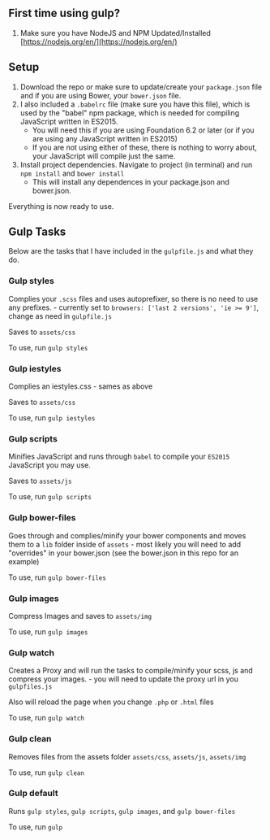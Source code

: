 ## First time using gulp?

1. Make sure you have NodeJS and NPM Updated/Installed [https://nodejs.org/en/](https://nodejs.org/en/)

## Setup

1. Download the repo or make sure to update/create your `package.json` file and if you are using Bower, your `bower.json` file.
2. I also included a `.babelrc` file (make sure you have this file), which is used by the "babel" npm package, which is needed for compiling JavaScript written in ES2015.
	- You will need this if you are using Foundation 6.2 or later (or if you are using any JavaScript written in ES2015) 
	- If you are not using either of these, there is nothing to worry about, your JavaScript will compile just the same.
3. Install project dependencies. Navigate to project (in terminal) and run `npm install` and `bower install`
	- This will install any dependences in your package.json and bower.json.

Everything is now ready to use.

## Gulp Tasks

Below are the tasks that I have included in the `gulpfile.js` and what they do.

### Gulp styles

Complies your `.scss` files and uses autoprefixer, so there is no need to use any prefixes.
	- currently set to `browsers: ['last 2 versions', 'ie >= 9']`, change as need in `gulpfile.js`

Saves to `assets/css`

To use, run `gulp styles`

### Gulp iestyles

Complies an iestyles.css
	- sames as above

Saves to `assets/css`

To use, run `gulp iestyles`	

### Gulp scripts

Minifies JavaScript and runs through `babel` to compile your `ES2015` JavaScript you may use.

Saves to `assets/js`

To use, run `gulp scripts`	

### Gulp bower-files

Goes through and complies/minify your bower components and moves them to a `lib` folder inside of `assets`
	- most likely you will need to add "overrides" in your bower.json (see the bower.json in this repo for an example)

To use, run `gulp bower-files`

### Gulp images

Compress Images and saves to `assets/img`

To use, run `gulp images`


### Gulp watch

Creates a Proxy and will run the tasks to compile/minify your scss, js and compress your images.
	- you will need to update the proxy url in you `gulpfiles.js`

Also will reload the page when you change `.php` or `.html` files  

To use, run `gulp watch`

### Gulp clean

Removes files from the assets folder
	`assets/css`, `assets/js`, `assets/img`

To use, run `gulp clean`

### Gulp default

Runs `gulp styles`, `gulp scripts`, `gulp images`, and `gulp bower-files`

To use, run `gulp`	
